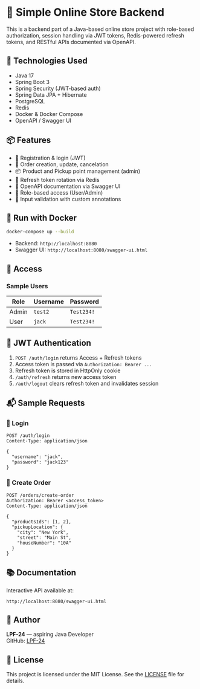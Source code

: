 # 🛒 Simple Online Store Backend

This is a backend part of a Java-based online store project with role-based authorization, session handling via JWT tokens, Redis-powered refresh tokens, and RESTful APIs documented via OpenAPI.

## 🚀 Technologies Used

- Java 17
- Spring Boot 3
- Spring Security (JWT-based auth)
- Spring Data JPA + Hibernate
- PostgreSQL
- Redis
- Docker & Docker Compose
- OpenAPI / Swagger UI

## 📦 Features

- 👥 Registration & login (JWT)
- 🛒 Order creation, update, cancelation
- 📦 Product and Pickup point management (admin)
- 🔁 Refresh token rotation via Redis
- 🧾 OpenAPI documentation via Swagger UI
- 👤 Role-based access (User/Admin)
- 🧩 Input validation with custom annotations

## 🐳 Run with Docker

```bash
docker-compose up --build
```

- Backend: `http://localhost:8080`
- Swagger UI: `http://localhost:8080/swagger-ui.html`

## 🔐 Access

### Sample Users
| Role  | Username | Password   |
|-------|----------|------------|
| Admin | `test2`  | `Test234!` |
| User  | `jack`   | `Test234!`  |

## 🔄 JWT Authentication

1. `POST /auth/login` returns Access + Refresh tokens
2. Access token is passed via `Authorization: Bearer ...`
3. Refresh token is stored in HttpOnly cookie
4. `/auth/refresh` returns new access token
5. `/auth/logout` clears refresh token and invalidates session

## 📬 Sample Requests

### 🔐 Login

```http
POST /auth/login
Content-Type: application/json

{
  "username": "jack",
  "password": "jack123"
}
```

### 🛒 Create Order

```http
POST /orders/create-order
Authorization: Bearer <access_token>
Content-Type: application/json

{
  "productsIds": [1, 2],
  "pickupLocation": {
    "city": "New York",
    "street": "Main St",
    "houseNumber": "10A"
  }
}
```

## 📚 Documentation

Interactive API available at:
```
http://localhost:8080/swagger-ui.html
```

## 👤 Author

**LPF-24** — aspiring Java Developer  
GitHub: [LPF-24](https://github.com/LPF-24)

## 📄 License

This project is licensed under the MIT License. See the [LICENSE](LICENSE) file for details.